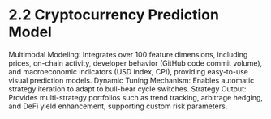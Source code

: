 # 2.2 Cryptocurrency Prediction Model
Multimodal Modeling: Integrates over 100 feature dimensions, including prices, on-chain activity, developer behavior (GitHub code commit volume), and macroeconomic indicators (USD index, CPI), providing easy-to-use visual prediction models.
Dynamic Tuning Mechanism: Enables automatic strategy iteration to adapt to bull-bear cycle switches.
Strategy Output: Provides multi-strategy portfolios such as trend tracking, arbitrage hedging, and DeFi yield enhancement, supporting custom risk parameters.

